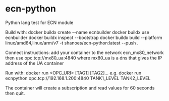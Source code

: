 # ecn-python
Python lang test for ECN module


Build with:
docker buildx create --name ecnbuilder
docker buildx use ecnbuilder
docker buildx inspect --bootstrap
docker buildx build --platform linux/amd64,linux/arm/v7 -t shanoes/ecn-python:latest --push .


Connect instructions:
add your container to the network ecn_mx80_network
then use opc.tcp://mx80_ua:4840
where mx80_ua is a dns that gives the IP address of the UA container

Run with:
docker run <container id> <OPC_URI> [TAG1] [TAG2]...
e.g. docker run ecnpython opc.tcp://192.168.1.200:4840 TANK1_LEVEL TANK2_LEVEL

The container will create a subscription and read values for 60 seconds then quit. 